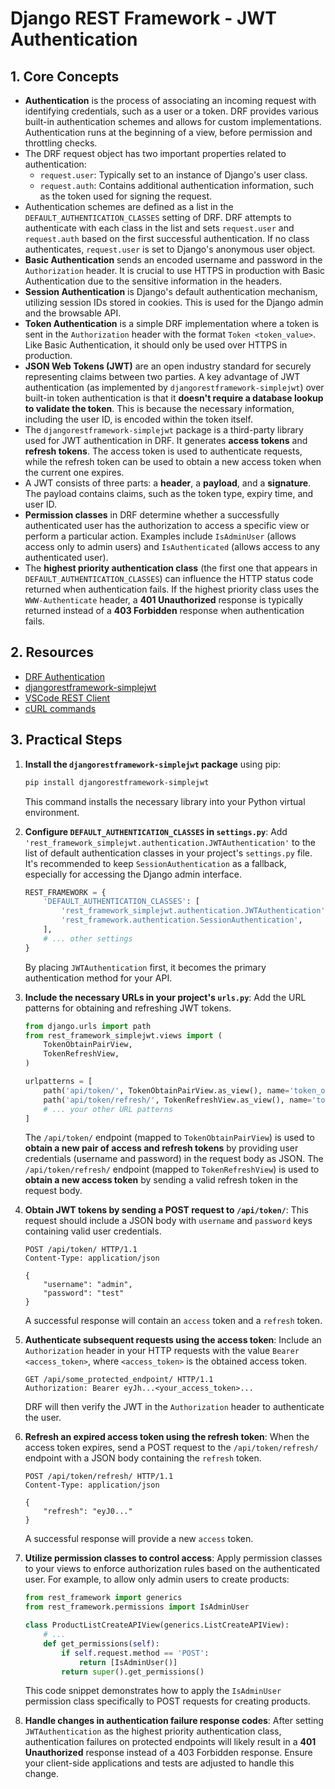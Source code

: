 # Django REST Framework - JWT Authentication

## 1. Core Concepts

- **Authentication** is the process of associating an incoming request with identifying credentials, such as a user or a token. DRF provides various built-in authentication schemes and allows for custom implementations. Authentication runs at the beginning of a view, before permission and throttling checks.
- The DRF request object has two important properties related to authentication:
  - `request.user`: Typically set to an instance of Django's user class.
  - `request.auth`: Contains additional authentication information, such as the token used for signing the request.
- Authentication schemes are defined as a list in the `DEFAULT_AUTHENTICATION_CLASSES` setting of DRF. DRF attempts to authenticate with each class in the list and sets `request.user` and `request.auth` based on the first successful authentication. If no class authenticates, `request.user` is set to Django's anonymous user object.
- **Basic Authentication** sends an encoded username and password in the `Authorization` header. It is crucial to use HTTPS in production with Basic Authentication due to the sensitive information in the headers.
- **Session Authentication** is Django's default authentication mechanism, utilizing session IDs stored in cookies. This is used for the Django admin and the browsable API.
- **Token Authentication** is a simple DRF implementation where a token is sent in the `Authorization` header with the format `Token <token_value>`. Like Basic Authentication, it should only be used over HTTPS in production.
- **JSON Web Tokens (JWT)** are an open industry standard for securely representing claims between two parties. A key advantage of JWT authentication (as implemented by `djangorestframework-simplejwt`) over built-in token authentication is that it **doesn't require a database lookup to validate the token**. This is because the necessary information, including the user ID, is encoded within the token itself.
- The `djangorestframework-simplejwt` package is a third-party library used for JWT authentication in DRF. It generates **access tokens** and **refresh tokens**. The access token is used to authenticate requests, while the refresh token can be used to obtain a new access token when the current one expires.
- A JWT consists of three parts: a **header**, a **payload**, and a **signature**. The payload contains claims, such as the token type, expiry time, and user ID.
- **Permission classes** in DRF determine whether a successfully authenticated user has the authorization to access a specific view or perform a particular action. Examples include `IsAdminUser` (allows access only to admin users) and `IsAuthenticated` (allows access to any authenticated user).
- The **highest priority authentication class** (the first one that appears in `DEFAULT_AUTHENTICATION_CLASSES`) can influence the HTTP status code returned when authentication fails. If the highest priority class uses the `WWW-Authenticate` header, a **401 Unauthorized** response is typically returned instead of a **403 Forbidden** response when authentication fails.

## 2. Resources

- [DRF Authentication](https://www.django-rest-framework.org/api-guide/authentication/)
- [djangorestframework-simplejwt](https://github.com/jazzband/djangorestframework-simplejwt)
- [VSCode REST Client](https://marketplace.visualstudio.com/items?itemName=humao.rest-client)
- [cURL commands](./curl-cheatsheet.md)

## 3. Practical Steps

1.  **Install the `djangorestframework-simplejwt` package** using pip:

    ```bash
    pip install djangorestframework-simplejwt
    ```

    This command installs the necessary library into your Python virtual environment.

2.  **Configure `DEFAULT_AUTHENTICATION_CLASSES` in `settings.py`**: Add `'rest_framework_simplejwt.authentication.JWTAuthentication'` to the list of default authentication classes in your project's `settings.py` file. It's recommended to keep `SessionAuthentication` as a fallback, especially for accessing the Django admin interface.

    ```python
    REST_FRAMEWORK = {
        'DEFAULT_AUTHENTICATION_CLASSES': [
            'rest_framework_simplejwt.authentication.JWTAuthentication',
            'rest_framework.authentication.SessionAuthentication',
        ],
        # ... other settings
    }
    ```

    By placing `JWTAuthentication` first, it becomes the primary authentication method for your API.

3.  **Include the necessary URLs in your project's `urls.py`**: Add the URL patterns for obtaining and refreshing JWT tokens.

    ```python
    from django.urls import path
    from rest_framework_simplejwt.views import (
        TokenObtainPairView,
        TokenRefreshView,
    )

    urlpatterns = [
        path('api/token/', TokenObtainPairView.as_view(), name='token_obtain_pair'),
        path('api/token/refresh/', TokenRefreshView.as_view(), name='token_refresh'),
        # ... your other URL patterns
    ]
    ```

    The `/api/token/` endpoint (mapped to `TokenObtainPairView`) is used to **obtain a new pair of access and refresh tokens** by providing user credentials (username and password) in the request body as JSON. The `/api/token/refresh/` endpoint (mapped to `TokenRefreshView`) is used to **obtain a new access token** by sending a valid refresh token in the request body.

4.  **Obtain JWT tokens by sending a POST request to `/api/token/`**: This request should include a JSON body with `username` and `password` keys containing valid user credentials.

    ```http
    POST /api/token/ HTTP/1.1
    Content-Type: application/json

    {
        "username": "admin",
        "password": "test"
    }
    ```

    A successful response will contain an `access` token and a `refresh` token.

5.  **Authenticate subsequent requests using the access token**: Include an `Authorization` header in your HTTP requests with the value `Bearer <access_token>`, where `<access_token>` is the obtained access token.

    ```http
    GET /api/some_protected_endpoint/ HTTP/1.1
    Authorization: Bearer eyJh...<your_access_token>...
    ```

    DRF will then verify the JWT in the `Authorization` header to authenticate the user.

6.  **Refresh an expired access token using the refresh token**: When the access token expires, send a POST request to the `/api/token/refresh/` endpoint with a JSON body containing the `refresh` token.

    ```http
    POST /api/token/refresh/ HTTP/1.1
    Content-Type: application/json

    {
        "refresh": "eyJ0..."
    }
    ```

    A successful response will provide a new `access` token.

7.  **Utilize permission classes to control access**: Apply permission classes to your views to enforce authorization rules based on the authenticated user. For example, to allow only admin users to create products:

    ```python
    from rest_framework import generics
    from rest_framework.permissions import IsAdminUser

    class ProductListCreateAPIView(generics.ListCreateAPIView):
        # ...
        def get_permissions(self):
            if self.request.method == 'POST':
                return [IsAdminUser()]
            return super().get_permissions()
    ```

    This code snippet demonstrates how to apply the `IsAdminUser` permission class specifically to POST requests for creating products.

8.  **Handle changes in authentication failure response codes**: After setting `JWTAuthentication` as the highest priority authentication class, authentication failures on protected endpoints will likely result in a **401 Unauthorized** response instead of a 403 Forbidden response. Ensure your client-side applications and tests are adjusted to handle this change.
